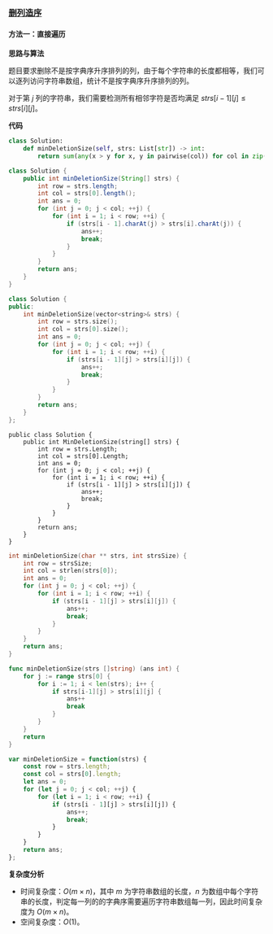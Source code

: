 ### [删列造序](https://leetcode.cn/problems/delete-columns-to-make-sorted/solutions/1483008/shan-lie-zao-xu-by-leetcode-solution-bqyy/)

#### 方法一：直接遍历

**思路与算法**

题目要求删除不是按字典序升序排列的列，由于每个字符串的长度都相等，我们可以逐列访问字符串数组，统计不是按字典序升序排列的列。

对于第 $j$ 列的字符串，我们需要检测所有相邻字符是否均满足 $strs[i-1][j] \le strs[i][j]$。

**代码**

```Python
class Solution:
    def minDeletionSize(self, strs: List[str]) -> int:
        return sum(any(x > y for x, y in pairwise(col)) for col in zip(*strs))  # 空间复杂度为 O(m)，改用下标枚举可以达到 O(1)
```

```Java
class Solution {
    public int minDeletionSize(String[] strs) {
        int row = strs.length;
        int col = strs[0].length();
        int ans = 0;
        for (int j = 0; j < col; ++j) {
            for (int i = 1; i < row; ++i) {
                if (strs[i - 1].charAt(j) > strs[i].charAt(j)) {
                    ans++;
                    break;
                }
            }
        }
        return ans;
    }
}
```

```C++
class Solution {
public:
    int minDeletionSize(vector<string>& strs) {
        int row = strs.size();
        int col = strs[0].size();
        int ans = 0;
        for (int j = 0; j < col; ++j) {
            for (int i = 1; i < row; ++i) {
                if (strs[i - 1][j] > strs[i][j]) {
                    ans++;
                    break;
                }
            }
        }
        return ans;
    }
};
```

```CSharp
public class Solution {
    public int MinDeletionSize(string[] strs) {
        int row = strs.Length;
        int col = strs[0].Length;
        int ans = 0;
        for (int j = 0; j < col; ++j) {
            for (int i = 1; i < row; ++i) {
                if (strs[i - 1][j] > strs[i][j]) {
                    ans++;
                    break;
                }
            }
        }
        return ans;
    }
}
```

```C
int minDeletionSize(char ** strs, int strsSize) {
    int row = strsSize;
    int col = strlen(strs[0]);
    int ans = 0;
    for (int j = 0; j < col; ++j) {
        for (int i = 1; i < row; ++i) {
            if (strs[i - 1][j] > strs[i][j]) {
                ans++;
                break;
            }
        }
    }
    return ans;
}
```

```Go
func minDeletionSize(strs []string) (ans int) {
    for j := range strs[0] {
        for i := 1; i < len(strs); i++ {
            if strs[i-1][j] > strs[i][j] {
                ans++
                break
            }
        }
    }
    return
}
```

```JavaScript
var minDeletionSize = function(strs) {
    const row = strs.length;
    const col = strs[0].length;
    let ans = 0;
    for (let j = 0; j < col; ++j) {
        for (let i = 1; i < row; ++i) {
            if (strs[i - 1][j] > strs[i][j]) {
                ans++;
                break;
            }
        }
    }
    return ans;
};
```

**复杂度分析**

- 时间复杂度：$O(m \times n)$，其中 $m$ 为字符串数组的长度，$n$ 为数组中每个字符串的长度，判定每一列的的字典序需要遍历字符串数组每一列，因此时间复杂度为 $O(m \times n)$。
- 空间复杂度：$O(1)$。
